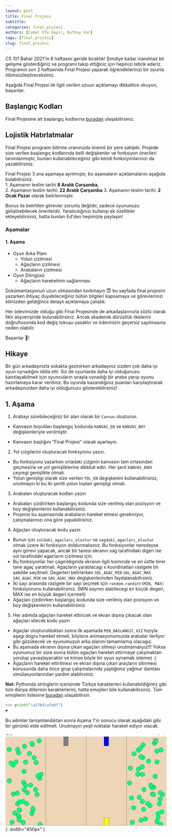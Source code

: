 ```yaml
---
layout: post
title: Final Projesi
subtitle: 
categories: final_projesi
authors: [Cemal Efe Gayir, Rutkay Var]
tags: [final_projesi]
slug: final_projesi
---
```


CS 101 Bahar 2021'in 6 haftasını geride bıraktık! Şimdiye kadar inanılmaz bir gelişme gösterdiğiniz ve 
programı takip ettiğiniz için hepinizi tebrik ederiz. Programın son 2 haftasında Final Projesi yaparak 
öğrendiklerinizi bir oyunla ölümsüzleştireceksiniz. 

Aşağıda Final Projesi ile ilgili verilen uzuun açıklamayı dikkatlice okuyun, başarılar.

## Başlangıç Kodları
Final Projesine ait başlangıç kodlarına [buradan](https://drive.google.com/drive/folders/1ItGiKBwq1KCyfr45b6UVaruQ6OwVQCBU?usp=sharing) ulaşabilirsiniz.

## Lojistik Hatırlatmalar
Final Projesi programı bitirme oranınızda önemli bir yere sahiptir.
Projede size verilen başlangıç kodlarında belli değişkenler ve fonksiyon önerileri tanımlanmıştır, bunları kullanabileceğiniz 
gibi kendi fonksiyonlarınızı da yazabilirsiniz.

Final Projesi 3 ana aşamaya ayrılmıştır, bu aşamaların açıklamalarını aşağıda bulabilirsiniz.   
<span>1.</span> Aşamanın teslim tarihi **8 Aralık Çarşamba**,   
<span>2.</span> Aşamanın teslim tarihi: **22 Aralık Çarşamba** 
<span>3.</span> Aşamanın teslim tarihi: **2 Ocak Pazar** olarak belirlenmiştir. 

Bonus ile belirtilen görevler zorunlu değildir, sadece oyununuzu geliştirebilecek önerilerdir. Yaratıcılığınızı
kullanıp ek özellikler ekleyebilirsiniz, hatta bunları Ed'den hepimizle paylaşın!

### Aşamalar
#### 1. Aşama
- Oyun Arka Planı
    - Yolun çizilmesi
    - Ağaçların çizilmesi
    - Arabaların çizilmesi
- Oyun Döngüsü
    - Ağaçların hareketinin sağlanması

Dokümantasyonun uzun olmasından korkmayın &#128519; bu sayfada final projesini yazarken
ihtiyaç duyabileceğiniz bütün bilgileri kapsamaya ve görevlerinizi elimizden 
geldiğince detaylı açıklamaya çalıştık.

Her ödevimizde olduğu gibi Final Projesinde de arkadaşlarınızla sözlü olarak fikir alışverişinde
bulunabilirsiniz. Ancak akademik dürüstlük ilkelerini doğrultusunda kod değiş tokuşu yasaktır ve ödevinizin geçersiz sayılmasına neden olabilir.

Başarılar &#128640;!

##  Hikaye

Bir gün arkadaşınızla sokakta gezinirken arkadaşınız sizden çok daha iyi oyun oynadığını iddia etti.
Siz de oyunlarda daha iyi olduğunuzu kanıtlayabilmek için oyuncuların sırayla oynadığı bir araba yarışı oyunu hazırlamaya karar verdiniz.
Bu oyunda kazandığınız puanları karşılaştırarak arkadaşınızdan daha iyi olduğunuzu gösterebilirsiniz!

##  1. Aşama

1. Arabayı sürebileceğiniz bir alan olarak bir `Canvas` oluşturun.

- Kanvasın boyutları başlangıç kodunda `KANVAS_EN` ve `KANVAS_BOY` değişkenleriyle verilmiştir.

- Kanvasın başlığını "Final Projesi" olarak ayarlayın.

2. Yol çizgilerini oluşturacak fonksyionu yazın.

- Bu fonksiyonu yazarken ortadaki çizginin kanvasın tam ortasından geçmesine ve yol genişliklerine dikkkat edin. Her şerit `KANVAS_EN`in çeyregi genişlikte olmalı.
- Yolun genişligi olarak size verilen `YOL_EN` degişkenini kullanabilirsiniz, unutmayın ki bu iki şeritli yolun toplan genişligi olmalı.

3. Arabaları oluşturacak kodları yazın

- Arabaları çizdirirken başlangıç kodunda size verilmiş olan pozisyon ve boy değişkenlerini kullanabilirsiniz.
- Projenin bu aşamasında arabaların hareket etmesi gerekmiyor, çalışmalarınızı ona göre yapabilirsiniz.

4. Ağaçları oluşturacak kodu yazın

- Bunun için `soldaki_agacları_olustur` ve `sagdaki_agacları_olustur` olmak üzere iki fonksiyon doldurmalısınız. Bu fonksiyonlar neredeyse aynı görevi yapacak, ancak bir tanesi ekranın sag tarafindaki digeri ise sol tarafindaki agacların çizilmesi için. 
- Bu fonksiyonlar her çagırıldıgında ekranın ilgili kısmında ve en üstte birer tane agaç yaratmalı. Agaçların yaratılacagı x koordinatları rastgele bir şekilde seçilmeli. Degerleri belirlerken `SOL_AGAC_MIN` `SOL_AGAC_MAX` `SAG_AGAC_MIN` ve `SAG_AGAC_MAX` degişkenlerinden faydalanabilirsiniz.
- İki sayı arasında rastgele bir sayı seçmek için `random.randint(MIN, MAX)` fonksiyonunu kullanabilirsiniz. (MIN sayının alabilecegi en küçük degeri, MAX ise en büyük degeri içermeli)
- Ağaçları çizdirirken başlangıç kodunda size verilmiş olan pozisyon ve boy değişkenlerini kullanabilirsiniz.

5. Her adımda ağaçları hareket ettiricek ve ekran dışına çıkacak olan ağaçları silecek kodu yazın

- Agaçlar oluşturulduktan sonra ilk aşamada `MIN_BASLANGIC_HIZ` hızıyla aşagı dogru hareket etmeli, böylece animasyonumuzda arabalar ilerliyor gibi gözükecek ve oyunumuzun arka planını tamamlamış olacagız.
- Bu aşamada ekranın dışına çıkan agaçları silmeyi unutmamalıyız!!! Yoksa oyunumuz bir süre sonra bütün agaçları hareket ettirmeye çalışmaktan yorulup yavaşlayacaktır ve kimse böyle bir oyun oynamak istemez :)
- Agaçların hareket ettirilmesi ve ekran dışına çıkan araçların silinmesi konusunda daha önce grup çalışmalarında yaptığımız yağmur damlası simülasyonlarından yardım alablirsiniz.

**Not:** Pythonda stringlerin içerisinde Türkçe karakterleri kullanabildiğimiz gibi tüm dünya dillerinin karakterlerini, hatta emojileri bile kullanabilirsiniz. Tüm emojilerin listesine [buradan](https://unicode.org/emoji/charts/emoji-list.html) ulaşabilirsin.

```python
>>> print("\u2764\ufe0f")
❤️
```


Bu adımlar tamamlandıktan sonra Aşama 1'in sonucu olarak aşağıdaki gibi bir görüntü elde edilmeli. Unutmayın yeşil noktalar haraket ediyor olacak.

![Ana Ekran](/assets/images/2021fall/final_project/asama1.png){: width="450px" }
    
